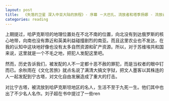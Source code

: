 ```yaml
---
layout: post
title:  《失落的卫星 深入中亚大陆的旅程》- 序幕 －大巴扎、流放者和塔季扬娜 - 流放者之地
categories: reading
---
```


上期提过，哈萨克斯坦的地理位置处在不北不南的位置，向北没有到达俄罗斯的核心地带，向南也没有靠近和英美利益碰撞剧烈的南亚。而且这里农业也不发达，在我的认知中这块地好像也没有太多自然资源和矿产资源。所以，对于苏维埃共和国来说，这里就是一个不毛之地，把犯人发配这里吧。

然而，历史告诉我们，被发配的人不一定都十恶不赦的罪犯，而是当权者的眼中钉而已。余秋雨在《文化苦旅》就点名说了满清大搞文字狱，把文人墨客以其株连的人一起发配到宁古塔，对文化自由发展造成了重大的打击。

对比宁古塔，被流放到哈萨克斯坦地区的名人，生活不至于九死一生。他们其中也出了不少名人名作。刘子超在书中提过了一些ren
<!--stackedit_data:
eyJoaXN0b3J5IjpbLTE4NjU3OTkxMzddfQ==
-->